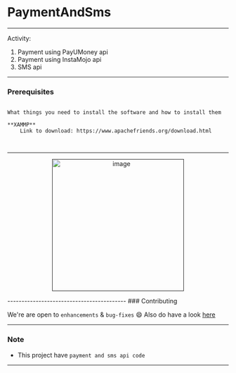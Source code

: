 # PaymentAndSms
------------------------------------------
Activity:
1. Payment using PayUMoney api
2. Payment using InstaMojo api
3. SMS api 
------------------------------------------
### Prerequisites
<pre><code>
What things you need to install the software and how to install them

**XAMMP** 
    Link to download: https://www.apachefriends.org/download.html
    
 </code></pre>
 
------------------------------------------
<p align="center">
  <a href="" rel="noopener">
 <img width=300px src="./image/1.jpg" alt="image"></a>
</p>
------------------------------------------
### Contributing

 We're are open to `enhancements` & `bug-fixes` :smile: Also do have a look [here](./CONTRIBUTING.md)
 
------------------------------------------
### Note

- This project have  `payment and sms api code`

------------------------------------------
